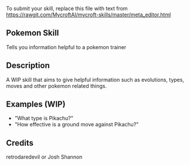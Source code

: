 To submit your skill, replace this file with text from 
https://rawgit.com/MycroftAI/mycroft-skills/master/meta_editor.html


## Pokemon Skill
Tells you information helpful to a pokemon trainer

## Description 
A WIP skill that aims to give helpful information such as evolutions, types,
moves and other pokemon related things.

## Examples (WIP)
* "What type is Pikachu?"
* "How effective is a ground move against Pikachu?"

## Credits 
retrodaredevil or Josh Shannon
